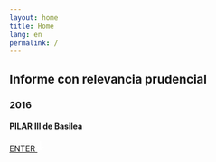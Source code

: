 ```yaml
---
layout: home
title: Home
lang: en
permalink: /
---
```


## Informe con relevancia prudencial
### 2016
#### PILAR III de Basilea

<div class="home-link">
  <a href="{{site.baseurl}}/introduccion/" >
    ENTER
    <svg width="13px" height="18px" viewBox="366 311 13 18" version="1.1" xmlns="http://www.w3.org/2000/svg" xmlns:xlink="http://www.w3.org/1999/xlink">
      <path d="M371,323.585786 L371,311 L373,311 L373,323.563691 L376.656854,320 L378.071068,321.414214 L372,327.5 L370.5,326 L370.543447,325.95766 L366,321.414214 L367.414214,320 L371,323.585786 Z" id="Combined-Shape" stroke="none" fill="#FFFFFF" fill-rule="evenodd"></path>
    </svg>
  </a>
</div>